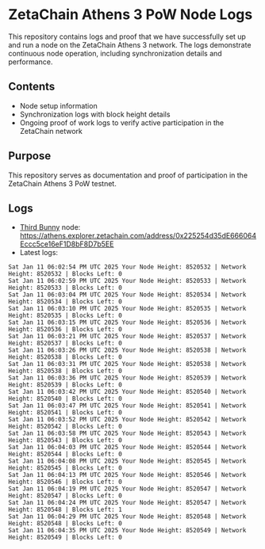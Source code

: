 # ZetaChain Athens 3 PoW Node Logs
This repository contains logs and proof that we have successfully set up and run a node on the ZetaChain Athens 3 network. The logs demonstrate continuous node operation, including synchronization details and performance.

## Contents
- Node setup information
- Synchronization logs with block height details
- Ongoing proof of work logs to verify active participation in the ZetaChain network

## Purpose
This repository serves as documentation and proof of participation in the ZetaChain Athens 3 PoW testnet.

## Logs

- [Third Bunny](https://thirdbunny.xyz/) node: https://athens.explorer.zetachain.com/address/0x225254d35dE666064Eccc5ce16eF1D8bF8D7b5EE
- Latest logs:
```
Sat Jan 11 06:02:54 PM UTC 2025 Your Node Height: 8520532 | Network Height: 8520532 | Blocks Left: 0
Sat Jan 11 06:02:59 PM UTC 2025 Your Node Height: 8520533 | Network Height: 8520533 | Blocks Left: 0
Sat Jan 11 06:03:04 PM UTC 2025 Your Node Height: 8520534 | Network Height: 8520534 | Blocks Left: 0
Sat Jan 11 06:03:10 PM UTC 2025 Your Node Height: 8520535 | Network Height: 8520535 | Blocks Left: 0
Sat Jan 11 06:03:15 PM UTC 2025 Your Node Height: 8520536 | Network Height: 8520536 | Blocks Left: 0
Sat Jan 11 06:03:21 PM UTC 2025 Your Node Height: 8520537 | Network Height: 8520537 | Blocks Left: 0
Sat Jan 11 06:03:26 PM UTC 2025 Your Node Height: 8520538 | Network Height: 8520538 | Blocks Left: 0
Sat Jan 11 06:03:31 PM UTC 2025 Your Node Height: 8520538 | Network Height: 8520538 | Blocks Left: 0
Sat Jan 11 06:03:36 PM UTC 2025 Your Node Height: 8520539 | Network Height: 8520539 | Blocks Left: 0
Sat Jan 11 06:03:42 PM UTC 2025 Your Node Height: 8520540 | Network Height: 8520540 | Blocks Left: 0
Sat Jan 11 06:03:47 PM UTC 2025 Your Node Height: 8520541 | Network Height: 8520541 | Blocks Left: 0
Sat Jan 11 06:03:52 PM UTC 2025 Your Node Height: 8520542 | Network Height: 8520542 | Blocks Left: 0
Sat Jan 11 06:03:58 PM UTC 2025 Your Node Height: 8520543 | Network Height: 8520543 | Blocks Left: 0
Sat Jan 11 06:04:03 PM UTC 2025 Your Node Height: 8520544 | Network Height: 8520544 | Blocks Left: 0
Sat Jan 11 06:04:08 PM UTC 2025 Your Node Height: 8520545 | Network Height: 8520545 | Blocks Left: 0
Sat Jan 11 06:04:13 PM UTC 2025 Your Node Height: 8520546 | Network Height: 8520546 | Blocks Left: 0
Sat Jan 11 06:04:19 PM UTC 2025 Your Node Height: 8520547 | Network Height: 8520547 | Blocks Left: 0
Sat Jan 11 06:04:24 PM UTC 2025 Your Node Height: 8520547 | Network Height: 8520548 | Blocks Left: 1
Sat Jan 11 06:04:29 PM UTC 2025 Your Node Height: 8520548 | Network Height: 8520548 | Blocks Left: 0
Sat Jan 11 06:04:35 PM UTC 2025 Your Node Height: 8520549 | Network Height: 8520549 | Blocks Left: 0
```
